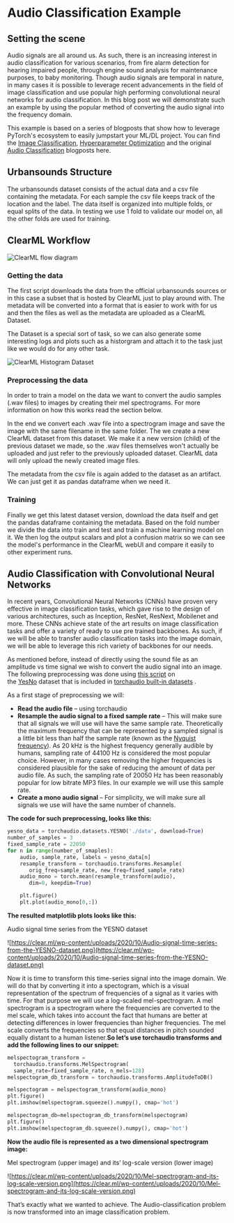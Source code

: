# Audio Classification Example

## Setting the scene
Audio signals are all around us. As such, there is an increasing interest in audio classification for various scenarios,
from fire alarm detection for hearing impaired people, through engine sound analysis for maintenance purposes,
to baby monitoring. Though audio signals are temporal in nature, in many cases it is possible to leverage recent
advancements in the field of image classification and use popular high performing convolutional neural networks for
audio classification. In this blog post we will demonstrate such an example by using the popular method of converting
the audio signal into the frequency domain.

This example is based on a series of blogposts that show how to leverage PyTorch's ecosystem to easily jumpstart your
ML/DL project. You can find the [Image Classification](https://clear.ml/blog/ml-dl-engineering-made-easy-with-pytorch-and-allegro-trains/),
[Hyperparameter Optimization](https://clear.ml/blog/accelerate-hyperparameter-optimization-with-pytorchs-ecosystem-tools/) and
the original [Audio Classification](https://clear.ml/blog/audio-classification-with-pytorchs-ecosystem-tools/) blogposts here.


## Urbansounds Structure
The urbansounds dataset consists of the actual data and a csv file containing the metadata. For each sample the csv file keeps track of the location and the label.
The data itself is organized into multiple folds, or equal splits of the data. In testing we use 1 fold to validate our model on, all the other folds are used for training.


## ClearML Workflow


![ClearML flow diagram](https://s3.us-west-2.amazonaws.com/secure.notion-static.com/cabf333f-1b2e-40a6-ae89-b64599fc8acb/Untitled.png?X-Amz-Algorithm=AWS4-HMAC-SHA256&X-Amz-Content-Sha256=UNSIGNED-PAYLOAD&X-Amz-Credential=AKIAT73L2G45EIPT3X45%2F20220323%2Fus-west-2%2Fs3%2Faws4_request&X-Amz-Date=20220323T095145Z&X-Amz-Expires=86400&X-Amz-Signature=1dab04b70935a255c26fbcf6e120ae4619130411adfeefd4e977debcfc0ff03c&X-Amz-SignedHeaders=host&response-content-disposition=filename%20%3D%22Untitled.png%22&x-id=GetObject)


### Getting the data
The first script downloads the data from the official urbansounds sources or in this case a subset that is hosted by ClearML just to play around with. The metadata will be converted into a format that is easier to work with for us and then the files as well as the metadata are uploaded as a ClearML Dataset.

The Dataset is a special sort of task, so we can also generate some interesting logs and plots such as a historgram and attach it to the task just like we would do for any other task.

![ClearML Histogram Dataset](https://imgur.com/4TTovpG.png)

### Preprocessing the data
In order to train a model on the data we want to convert the audio samples (.wav files) to images by creating their mel spectrograms. For more information on how this works read the section below.

In the end we convert each .wav file into a spectrogram image and save the image with the same filename in the same folder. The we create a new ClearML dataset from this dataset. We make it a new version (child) of the previous dataset we made, so the .wav files themselves won't actually be uploaded and just refer to the previously uploaded dataset. ClearML data will only upload the newly created image files.

The metadata from the csv file is again added to the dataset as an artifact. We can just get it as pandas dataframe when we need it.

### Training
Finally we get this latest dataset version, download the data itself and get the pandas dataframe containing the metadata. Based on the fold number we divide the data into train and test and train a machine learning model on it. We then log the output scalars and plot a confusion matrix so we can see the model's performance in the ClearML webUI and compare it easily to other experiment runs.



## Audio Classification with Convolutional Neural Networks

In recent years, Convolutional Neural Networks (CNNs) have proven very effective in image classification tasks, which gave rise to the design of various architectures, such as Inception, ResNet, ResNext, Mobilenet and more. These CNNs achieve state of the art results on image classification tasks and offer a variety of ready to use pre trained backbones. As such, if we will be able to transfer audio classification tasks into the image domain, we will be able to leverage this rich variety of backbones for our needs.

As mentioned before, instead of directly using the sound file as an amplitude vs time signal we wish to convert the audio signal into an image. The following preprocessing was done using [this script](https://github.com/allegroai/trains/blob/master/examples/frameworks/pytorch/notebooks/audio/audio_preprocessing_example.ipynb) on the [YesNo](https://pytorch.org/audio/datasets.html#yesno) dataset that is included in [torchaudio built-in datasets](https://pytorch.org/audio/datasets.html) .

As a first stage of preprocessing we will:

- **Read the audio file** – using torchaudio
- **Resample the audio signal to a fixed sample rate** – This will make sure that all signals we will use will have the same sample rate. Theoretically the maximum frequency that can be represented by a sampled signal is a little bit less than half the sample rate (known as the [Nyquist frequency](https://en.wikipedia.org/wiki/Nyquist_frequency)). As 20 kHz is the highest frequency generally audible by humans, sampling rate of 44100 Hz is considered the most popular choice. However, in many cases removing the higher frequencies is considered plausible for the sake of reducing the amount of data per audio file. As such, the sampling rate of 20050 Hz has been reasonably popular for low bitrate MP3 files. In our example we will use this sample rate.
- **Create a mono audio signal** – For simplicity, we will make sure all signals we use will have the same number of channels.

**The code for such preprocessing, looks like this:**

```Python
yesno_data = torchaudio.datasets.YESNO('./data', download=True)
number_of_samples = 3
fixed_sample_rate = 22050
for n in range(number_of_smaples):
    audio, sample_rate, labels = yesno_data[n]
    resample_transform = torchaudio.transforms.Resample(
       orig_freq=sample_rate, new_freq=fixed_sample_rate)
    audio_mono = torch.mean(resample_transform(audio),
       dim=0, keepdim=True)

    plt.figure()
    plt.plot(audio_mono[0,:])

```

**The resulted matplotlib plots looks like this:**

Audio signal time series from the YESNO dataset

![https://clear.ml/wp-content/uploads/2020/10/Audio-signal-time-series-from-the-YESNO-dataset.png](https://clear.ml/wp-content/uploads/2020/10/Audio-signal-time-series-from-the-YESNO-dataset.png)

Now it is time to transform this time-series signal into the image domain. We will do that by converting it into a spectogram, which is a visual representation of the spectrum of frequencies of a signal as it varies with time. For that purpose we will use a log-scaled mel-spectrogram. A mel spectrogram is a spectrogram where the frequencies are converted to the mel scale, which takes into account the fact that humans are better at detecting differences in lower frequencies than higher frequencies. The mel scale converts the frequencies so that equal distances in pitch sounded equally distant to a human listener.**So let’s use torchaudio transforms and add the following lines to our snippet:**

```Python
melspectogram_transform =
  torchaudio.transforms.MelSpectrogram(
  sample_rate=fixed_sample_rate, n_mels=128)
melspectogram_db_transform = torchaudio.transforms.AmplitudeToDB()

melspectogram = melspectogram_transform(audio_mono)
plt.figure()
plt.imshow(melspectogram.squeeze().numpy(), cmap='hot')

melspectogram_db=melspectogram_db_transform(melspectogram)
plt.figure()
plt.imshow(melspectogram_db.squeeze().numpy(), cmap='hot')

```

**Now the audio file is represented as a two dimensional spectrogram image:**

Mel spectrogram (upper image) and its’ log-scale version (lower image)

![https://clear.ml/wp-content/uploads/2020/10/Mel-spectrogram-and-its-log-scale-version.png](https://clear.ml/wp-content/uploads/2020/10/Mel-spectrogram-and-its-log-scale-version.png)

That’s exactly what we wanted to achieve. The Audio-classification problem is now transformed into an image classification problem.